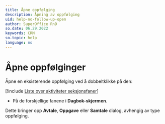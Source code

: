 ```yaml
---
title: Åpne oppfølging
description: Åpning av oppfølging
uid: help-no-follow-up-open
author: SuperOffice RnD
so.date: 06.29.2022
keywords: CRM
so.topic: help
language: no
---
```


# Åpne oppfølginger

Åpne en eksisterende oppfølging ved å dobbeltklikke på den:

<!-- markdownlint-disable MD032 -->
[!include [Liste over aktiviteter seksjonsfaner](../../learn/includes/list-activities-section-tabs.md)]
* På de forskjellige fanene i **Dagbok-skjermen**.
<!-- markdownlint-restore -->

Dette bringer opp **Avtale**, **Oppgave** eller **Samtale** dialog, avhengig av type oppfølging.
